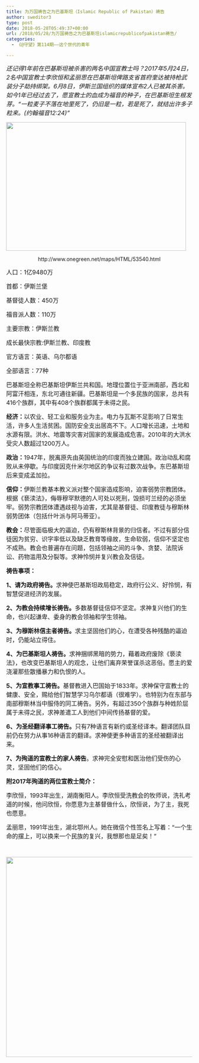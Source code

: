 ```yaml
---
title: 为万国祷告之为巴基斯坦（Islamic Republic of Pakistan）祷告
author: sweditor3
type: post
date: 2018-05-28T05:49:37+00:00
url: /2018/05/28/为万国祷告之为巴基斯坦islamicrepublicofpakistan祷告/
categories:
  - 《@守望》第114期——这个世代的青年

---
```

_<span style="font-size: 12pt;">还记得1年前在巴基斯坦被杀害的两名中国宣教士吗？2017年5月24日，2名中国宣教士李欣恒和孟丽思在巴基斯坦俾路支省首府奎达被持枪武装分子劫持绑架。6月8日，伊斯兰国组织的媒体宣布2人已被其杀害。如今1年已经过去了，愿宣教士的血成为福音的种子，在巴基斯坦生根发芽。“一粒麦子不落在地里死了，仍旧是一粒，若是死了，就结出许多子粒来。(约翰福音12:24)”</span>_

<img class="aligncenter wp-image-16938" src="http://t5.shwchurch.org/wp-content/uploads/2018/05/为巴基斯坦祷告-1.jpg" alt="" width="487" height="347" />

<p style="text-align: center;">
  http://www.onegreen.net/maps/HTML/53540.html
</p>

<span style="font-size: 12pt;">人口：1亿9480万</span>

<span style="font-size: 12pt;">首都：伊斯兰堡</span>

<span style="font-size: 12pt;">基督徒人数：450万</span>

<span style="font-size: 12pt;">福音派人数：110万</span>

<span style="font-size: 12pt;">主要宗教：伊斯兰教</span>

<span style="font-size: 12pt;">成长最快宗教:伊斯兰教、印度教</span>

<span style="font-size: 12pt;">官方语言：英语、乌尔都语</span>

<span style="font-size: 12pt;">全部语言：77种</span>

<span style="font-size: 12pt;">巴基斯坦全称巴基斯坦伊斯兰共和国。地理位置位于亚洲南部，西北和阿富汗相连，东北可通往新疆。巴基斯坦是一个多民族的国家，总共有416个族群，其中有408个族群都属于未得之民。</span>

<span style="font-size: 12pt;"><strong>经济：</strong>以农业、轻工业和服务业为主。电力与瓦斯不足影响了日常生活，许多人生活贫困。国防安全支出居高不下。人口增长迅速，土地和水源有限。洪水、地震等灾害对国家的发展造成危害。2010年的大洪水受灾人数超过1200万人。</span>

<span style="font-size: 12pt;"><strong>政治：</strong>1947年，脱离原先由英国统治的印度而独立建国。政治动乱和腐败从未停歇。与印度因克什米尔地区的争议有过数次战争。东巴基斯坦后来变成孟加拉。</span>

<span style="font-size: 12pt;"><strong>信仰：</strong>伊斯兰教基本教义派对整个国家造成影响，迫害弱势宗教团体。根据《亵渎法》，侮辱穆罕默德的人可处以死刑，毁损可兰经的必须坐牢。弱势宗教团体遭遇歧视与迫害，尤其是基督徒、印度教徒与穆斯林弱势团体（包括什叶派与阿马蒂亚）。</span>

<span style="font-size: 12pt;"><strong>教会：</strong>尽管面临极大的逼迫，仍有穆斯林背景的归信者。不过有部分信徒因为贫穷、识字率低以及缺乏教育等缘故，生命软弱，信仰不坚定也不成熟。教会也普遍存在问题，包括领袖之间的斗争、贪婪、法院诉讼、药物滥用及分裂等。求神怜悯并复兴教会及信徒。</span>

**<span style="font-size: 12pt;">祷告事项：</span>**

<span style="font-size: 12pt;"><strong>1、请为政府祷告。</strong>求神使巴基斯坦政局稳定，政府行公义、好怜悯，有智慧促进经济的发展。</span>

<span style="font-size: 12pt;"><strong>2、为教会持续增长祷告。</strong>多数基督徒信仰不坚定。求神复兴他们的生命，也兴起谦卑、委身的教会领袖和学生领袖。</span>

<span style="font-size: 12pt;"><strong>3、为穆斯林信主者祷告。</strong>求主坚固他们的心，在遭受各种残酷的逼迫时，仍能站立得住。</span>

<span style="font-size: 12pt;"><strong>4、为巴基斯坦人祷告。</strong>求神捆绑黑暗的势力，藉着政府废除《亵渎法》，也改变巴基斯坦人的观念，让他们离弃荣誉谋杀这恶俗。愿主的爱浇灌那些散播暴力和仇恨的人。</span>

<span style="font-size: 12pt;"><strong>5、为宣教事工祷告。</strong>基督教进入巴国始于1833年。求神保守宣教士的健康、安全，赐给他们智慧学习乌尔都语（很难学）。也特别为在东部与南部穆斯林当中服侍的同工祷告。另外，有超过350个族群与种姓阶层属于未得之民，求神差遣工人到他们中间传扬基督的爱。</span>

<span style="font-size: 12pt;"><strong>6、为圣经翻译事工祷告。</strong>只有7种语言有新约或圣经译本。翻译团队目前仍在努力从事16种语言的翻译。求神使更多种语言的圣经被翻译出来。</span>

<span style="font-size: 12pt;"><strong>7、为殉道的宣教士的家人祷告</strong>。求神完全安慰和医治他们受伤的心灵，坚固他们的信心。</span>

**<span style="font-size: 12pt;">附2017年殉道的两位宣教士简介：</span>**

<span style="font-size: 12pt;">李欣恒，1993年出生，湖南衡阳人。李欣恒受洗教会的牧师说，洗礼考道的时候，他问欣恒，你愿意为主基督做什么，欣恒说，为了主，我死也愿意。</span>

<span style="font-size: 12pt;">孟丽思，1991年出生，湖北鄂州人。她在微信个性签名上写着：“一个生命的摆上，可以换来一个民族的复兴，我想那也是足矣！”</span>

&nbsp;

<img class="aligncenter size-full wp-image-16939" src="http://t5.shwchurch.org/wp-content/uploads/2018/05/为巴基斯坦祷告-2.jpg" alt="" width="864" height="540" srcset="http://t5.shwchurch.org/wp-content/uploads/2018/05/为巴基斯坦祷告-2.jpg 864w, http://t5.shwchurch.org/wp-content/uploads/2018/05/为巴基斯坦祷告-2-400x250.jpg 400w, http://t5.shwchurch.org/wp-content/uploads/2018/05/为巴基斯坦祷告-2-600x375.jpg 600w, http://t5.shwchurch.org/wp-content/uploads/2018/05/为巴基斯坦祷告-2-768x480.jpg 768w, http://t5.shwchurch.org/wp-content/uploads/2018/05/为巴基斯坦祷告-2-480x300.jpg 480w" sizes="(max-width: 864px) 100vw, 864px" />